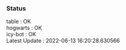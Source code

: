 ### Status


table : OK  
hogwarts : OK  
icy-bot : OK  
Latest Update : 2022-06-13 16:20:28.630566

